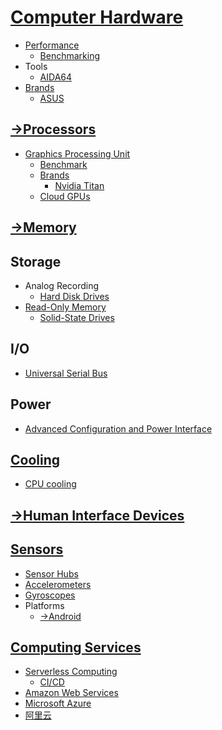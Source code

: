 # [Computer Hardware](Computer%20Hardware.md)
- [Performance](Performance/README.md)
  - [Benchmarking](Performance/Benchmarking.md)
- Tools
  - [AIDA64](Tools/AIDA64.md)
- [Brands](Brands/README.md)
  - [ASUS](Brands/ASUS.md)

## [→Processors](https://github.com/Chaoses-Ib/FormalLanguages#processors)
- [Graphics Processing Unit](Processors/Graphics/README.md)
  - [Benchmark](Processors/Graphics/Benchmark.md)
  - [Brands](Processors/Graphics/Brands/README.md)
    - [Nvidia Titan](<Processors/Graphics/Brands/Nvidia Titan.md>)
  - [Cloud GPUs](Processors/Graphics/Cloud.md)

## [→Memory](https://github.com/Chaoses-Ib/InformationSystems#memory-management)

## Storage
- Analog Recording
  - [Hard Disk Drives](Storage/Analog%20Recording/HDD/README.md)
- [Read-Only Memory](Storage/ROM/README.md)
  - [Solid-State Drives](Storage/ROM/SSD/README.md)

## I/O
- [Universal Serial Bus](IO/USB/README.md)

## Power
- [Advanced Configuration and Power Interface](Power/ACPI.md)

## [Cooling](Cooling/README.md)
- [CPU cooling](Cooling/CPU.md)

## [→Human Interface Devices](https://github.com/Chaoses-Ib/PersonalComputing#human-interface-devices)

## [Sensors](Sensors/README.md)
- [Sensor Hubs](Sensors/Sensor%20Hubs.md)
- [Accelerometers](Sensors/Accelerometers.md)
- [Gyroscopes](Sensors/Gyroscopes.md)
- Platforms
  - [→Android](https://github.com/Chaoses-Ib/Linux/blob/main/Distributions/Android/Sensors/README.md)

## [Computing Services](Services/README.md)
- [Serverless Computing](Services/Serverless/README.md)
  - [CI/CD](Services/Serverless/CICD/README.md)
- [Amazon Web Services](Services/AWS/README.md)
- [Microsoft Azure](Services/Azure/README.md)
- [阿里云](Services/阿里云/README.md)
